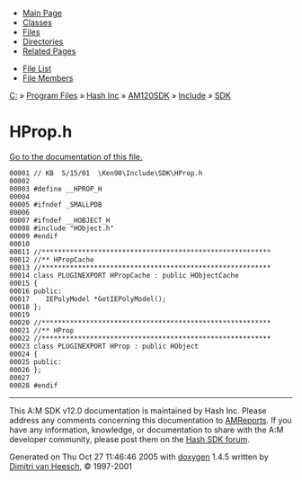 <div class="tabs">

- [Main Page](index.md)
- [Classes](annotated.md)
- <span id="current">[Files](files.md)</span>
- [Directories](dirs.md)
- [Related Pages](pages.md)

</div>

<div class="tabs">

- [File List](files.md)
- [File Members](globals.md)

</div>

<div class="nav">

<a href="dir_C_3A_2F.md" class="el">C:</a> » <a href="dir_C_3A_2FProgram_20Files_2F.md" class="el">Program Files</a> » <a href="dir_C_3A_2FProgram_20Files_2FHash_20Inc_2F.md" class="el">Hash Inc</a> » <a href="dir_C_3A_2FProgram_20Files_2FHash_20Inc_2FAM120SDK_2F.md" class="el">AM120SDK</a> » <a href="dir_C_3A_2FProgram_20Files_2FHash_20Inc_2FAM120SDK_2FInclude_2F.md" class="el">Include</a> » <a href="dir_C_3A_2FProgram_20Files_2FHash_20Inc_2FAM120SDK_2FInclude_2FSDK_2F.md" class="el">SDK</a>

</div>

# HProp.h

[Go to the documentation of this file.](HProp_8h.md)

<div class="fragment">

``` fragment
00001 // KB  5/15/01  \Ken90\Include\SDK\HProp.h
00002 
00003 #define __HPROP_H
00004 
00005 #ifndef _SMALLPDB
00006 
00007 #ifndef __HOBJECT_H
00008 #include "HObject.h"
00009 #endif
00010 
00011 //*********************************************************
00012 //** HPropCache
00013 //*********************************************************
00014 class PLUGINEXPORT HPropCache : public HObjectCache
00015 {
00016 public:
00017    IEPolyModel *GetIEPolyModel();
00018 };
00019 
00020 //*********************************************************
00021 //** HProp
00022 //*********************************************************
00023 class PLUGINEXPORT HProp : public HObject
00024 {
00025 public:
00026 };
00027 
00028 #endif
```

</div>

------------------------------------------------------------------------

<span class="small">This A:M SDK v12.0 documentation is maintained by Hash Inc. Please address any comments concerning this documentation to [AMReports](http://www.hash.com/reports). If you have any information, knowledge, or documentation to share with the A:M developer community, please post them on the [Hash SDK forum](http://www.hash.com/forums/index.php?showforum=11).</span>

Generated on Thu Oct 27 11:46:46 2005 with [<span class="image placeholder" original-image-src="doxygen.png" original-image-title="" height="45" width="100" align="middle" border="0">doxygen</span>](http://www.doxygen.org/index.html) 1.4.5 written by [Dimitri van Heesch](mailto:dimitri@stack.nl), © 1997-2001
